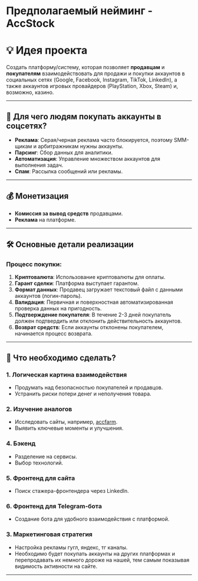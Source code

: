 # Предполагаемый нейминг - AccStock

# 💡 Идея проекта

Создать платформу/систему, которая позволяет **продавцам** и **покупателям** взаимодействовать для продажи и покупки аккаунтов в социальных сетях (Google, Facebook, Instagram, TikTok, LinkedIn), а также аккаунтов игровых провайдеров (PlayStation, Xbox, Steam) и, возможно, казино.

---

## 🎯 Для чего людям покупать аккаунты в соцсетях?

- **Реклама**: Серая/черная реклама часто блокируется, поэтому SMM-щикам и арбитражникам нужны аккаунты.
- **Парсинг**: Сбор данных для аналитики.
- **Автоматизация**: Управление множеством аккаунтов для выполнения задач.
- **Спам**: Рассылка сообщений или рекламы.

---

## 💰 Монетизация

- **Комиссия за вывод средств** продавцами.
- **Реклама** на платформе.

---

## 🛠 Основные детали реализации

### Процесс покупки:
1. **Криптовалюта**: Использование криптовалюты для оплаты.
2. **Гарант сделки**: Платформа выступает гарантом.
3. **Формат данных**: Продавец загружает текстовый файл с данными аккаунтов (логин-пароль).
4. **Валидация**: Первичная и поверхностная автоматизированная проверка данных на пригодность.
5. **Подтверждение покупателя**: В течение 2-3 дней покупатель должен подтвердить или отклонить действительность аккаунтов.
6. **Возврат средств**: Если аккаунты отклонены покупателем, начинается процесс возврата.

---

## 📝 Что необходимо сделать?

### 1. Логическая картина взаимодействия
- Продумать над безопасностью покупателей и продавцов.
- Устранить риски потери денег и неполучения товара.

### 2. Изучение аналогов
- Исследовать сайты, например, [accfarm](https://www.accfarm2.com/).
- Выявить ключевые моменты и улучшения.

### 4. Бэкенд
- Разделение на сервисы.
- Выбор технологий.

### 5. Фронтенд для сайта
- Поиск стажера-фронтендера через LinkedIn.

### 6. Фронтенд для Telegram-бота
- Создание бота для удобного взаимодействия с платформой.

### 3. Маркетинговая стратегия
- Настройка рекламы гугл, яндекс, тг каналы.
- Необходимо будет покупать аккаунты на других платформах и перепродавать их немного дороже на нашей, тем самым показывая видимость активности на сайте.
  
---
